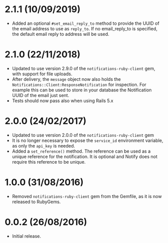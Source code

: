 2.1.1 (10/09/2019)
==================

* Added an optional `#set_email_reply_to` method to provide the UUID of the email address to use as `reply_to`. If no 
email_reply_to is specified, the default email reply to address will be used.

2.1.0 (22/11/2018)
==================

* Updated to use version 2.9.0 of the `notifications-ruby-client` gem, with support for file uploads.
* After delivery, the `message` object now also holds the `Notifications::Client:ResponseNotification` for inspection. 
For example this can be used to store in your database the Notification UUID of the email just sent.
* Tests should now pass also when using Rails 5.x

2.0.0 (24/02/2017)
==================

* Updated to use version 2.0.0 of the `notifications-ruby-client` gem
* It is no longer necessary to expose the `service_id` environment variable, as only the `api_key` is needed.
* Added a `set_reference()` method. The reference can be used as a unique reference for the notification. It is optional and Notify does not require this reference to be unique.

1.0.0 (31/08/2016)
==================

* Removed `notifications-ruby-client` gem from the Gemfile, as it is now released to RubyGems.

0.0.2 (26/08/2016)
==================

* Initial release.
